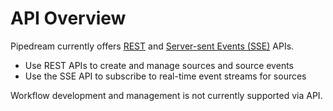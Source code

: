 # API Overview

Pipedream currently offers [REST](/api/rest/) and [Server-sent Events (SSE)](/api/sse/) APIs.

- Use REST APIs to create and manage sources and source events
- Use the SSE API to subscribe to real-time event streams for sources

Workflow development and management is not currently supported via API.

<Footer />
